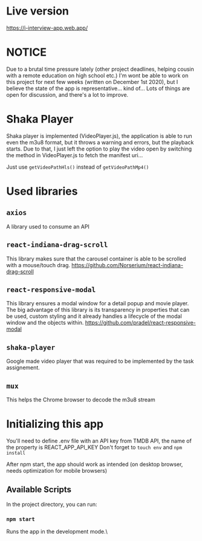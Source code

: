 # Live version
https://i-interview-app.web.app/

# NOTICE

Due to a brutal time pressure lately (other project deadlines, helping cousin with a remote education on high school etc.) I'm wont be able to work on this project for next few weeks (written on December 1st 2020), but I believe the state of the app is representative... kind of... Lots of things are open for discussion, and there's a lot to improve.

# Shaka Player

Shaka player is implemented (VideoPlayer.js), the application is able to run even the m3u8 format, but it throws a warning and errors, but the playback starts. Due to that, I just left the option to play the video open by switching the method in VideoPlayer.js to fetch the manifest uri...

Just use `getVideoPathHls()` instead of `getVideoPathMp4()`

# Used libraries

## `axios`

A library used to consume an API

## `react-indiana-drag-scroll`

This library makes sure that the carousel container is able to be scrolled with a mouse/touch drag.
https://github.com/Norserium/react-indiana-drag-scroll

## `react-responsive-modal`

This library ensures a modal window for a detail popup and movie player. The big advantage of this library is its transparency in properties that can be used, custom styling and it already handles a lifecycle of the modal window and the objects within.
https://github.com/pradel/react-responsive-modal

## `shaka-player`

Google made video player that was required to be implemented by the task assignement.

## `mux`

This helps the Chrome browser to decode the m3u8 stream



# Initializing this app
You'll need to define .env file with an API key from TMDB API, the name of the property is REACT_APP_API_KEY
Don't forget to `touch env` and `npm install`

After npm start, the app should work as intended (on desktop browser, needs optimization for mobile browsers)

## Available Scripts

In the project directory, you can run:

### `npm start`

Runs the app in the development mode.\


